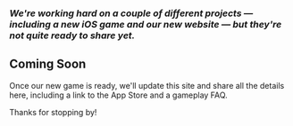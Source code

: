 ### _We're working hard on a couple of different projects — including a new iOS game and our new website — but they're not quite ready to share yet._

## Coming Soon

Once our new game is ready, we'll update this site and share all the details here, including a link to the App Store and a gameplay FAQ.

Thanks for stopping by!
